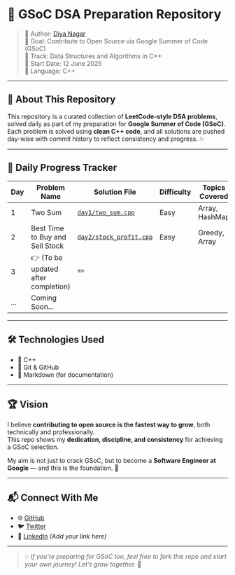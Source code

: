 # 🧠 GSoC DSA Preparation Repository

> 📍 Author: [Diya Nagar](https://github.com/123diya-coder)  
> 🎯 Goal: Contribute to Open Source via Google Summer of Code (GSoC)  
> 💼 Track: Data Structures and Algorithms in C++  
> 📅 Start Date: 12 June 2025  
> 🧩 Language: C++

---

## 🚀 About This Repository

This repository is a curated collection of **LeetCode-style DSA problems**, solved daily as part of my preparation for **Google Summer of Code (GSoC)**.  
Each problem is solved using **clean C++ code**, and all solutions are pushed day-wise with commit history to reflect consistency and progress. ✨

---

## 📅 Daily Progress Tracker

| Day | Problem Name                             | Solution File                                   | Difficulty | Topics Covered             |
|-----|------------------------------------------|--------------------------------------------------|------------|----------------------------|
| 1   | Two Sum                                   | [`day1/two_sum.cpp`](day1/two_sum.cpp)          | Easy       | Array, HashMap             |
| 2   | Best Time to Buy and Sell Stock           | [`day2/stock_profit.cpp`](day2/stock_profit.cpp)| Easy       | Greedy, Array              |
| 3   | 👉 (To be updated after completion)        | ✏️                                               |            |                            |
| ... | Coming Soon...                            |                                                  |            |                            |

---

## 🛠️ Technologies Used

- 🔹 C++
- 🔹 Git & GitHub
- 🔹 Markdown (for documentation)

---

## 🏆 Vision

I believe **contributing to open source is the fastest way to grow**, both technically and professionally.  
This repo shows my **dedication, discipline, and consistency** for achieving a GSoC selection.  

My aim is not just to crack GSoC, but to become a **Software Engineer at Google** — and this is the foundation. 🚀

---

## 📬 Connect With Me

- 🌐 [GitHub](https://github.com/123diya-coder)
- 🐦 [Twitter](https://twitter.com/)
- 💼 [LinkedIn](https://linkedin.com/in/) *(Add your link here)*

---

> 💡 *If you're preparing for GSoC too, feel free to fork this repo and start your own journey! Let’s grow together.* 🌱
